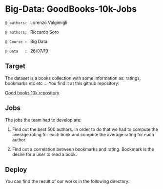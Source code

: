 # Big-Data: GoodBooks-10k-Jobs

`@ authors: ` Lorenzo Valgimigli 

`@ authors: ` Riccardo Soro

`@ Course : ` Big Data

`@ Data   : ` 26/07/19


## Target

The dataset is a books collection with some information as: ratings, bookmarks etc etc ...
You find it at this github repository: 

[Good books 10k repository](https://github.com/zygmuntz/goodbooks-10k "GoodBooks repository")

## Jobs

The jobs the team had to develop are:

1. Find out the best 500 authors. In order to do that we had to compute the average rating
for each book and compute the average rating for each author.

2.  Find out a correlation between bookmarks and rating. Bookmark is the desire for a user
to read a book. 

## Deploy

You can find the result of our works in the following directory:




